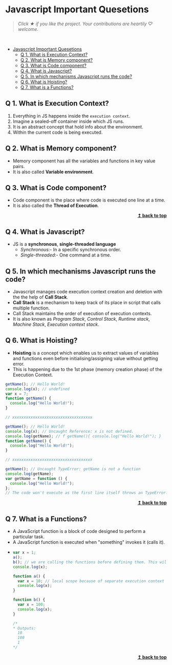 # Javascript Important Quesetions

> *Click &#9733; if you like the project. Your contributions are heartily ♡ welcome.*

<br/>

- [Javascript Important Quesetions](#javascript-important-quesetions)
  - [Q 1. What is Execution Context?](#q-1-what-is-execution-context)
  - [Q 2. What is Memory component?](#q-2-what-is-memory-component)
  - [Q 3. What is Code component?](#q-3-what-is-code-component)
  - [Q 4. What is Javascript?](#q-4-what-is-javascript)
  - [Q 5. In which mechanisms Javascript runs the code?](#q-5-in-which-mechanisms-javascript-runs-the-code)
  - [Q 6. What is Hoisting?](#q-6-what-is-hoisting)
  - [Q 7. What is a Functions?](#q-7-what-is-a-functions)


## Q 1. What is Execution Context?

1. Everything in JS happens inside the `execution context`.
2. Imagine a sealed-off container inside which JS runs.
3. It is an abstract concept that hold info about the environment.
4. Within the current code is being executed.

## Q 2. What is Memory component?

- Memory component has all the variables and functions in key value pairs.
- It is also called **Variable environment**.

## Q 3. What is Code component?

- Code component is the place where code is executed one line at a time.
- It is also called the **Thread of Execution**.


<div align="right">
    <b><a href="#javascript-important-quesetions">↥ back to top</a></b>
</div>

## Q 4. What is Javascript?

- JS is a **synchronous**, **single-threaded language**
  - *Synchronous*:- In a specific synchronous order.
  - *Single-threaded*:- One command at a time.
  
## Q 5. In which mechanisms Javascript runs the code?

- Javascript manages code execution context creation and deletion with the the help of **Call Stack**.
- **Call Stack** is a mechanism to keep track of its place in script that calls multiple function.
- Call Stack maintains the order of execution of execution contexts.
- It is also known as *Program Stack*, *Control Stack*, *Runtime stack*, *Machine Stack*, *Execution context stack*.

## Q 6. What is Hoisting?

- **Hoisting** is a concept which enables us to extract values of variables and functions even before initialising/assigning value without getting error.
- This is happening due to the 1st phase (memory creation phase) of the Execution Context.

```js
getName(); // Hello World!
console.log(x); // undefined
var x = 7;
function getName() {
  console.log("Hello World!");
}

// xxxxxxxxxxxxxxxxxxxxxxxxxxxxxxxxxxx

getName(); // Hello World!
console.log(x); // Uncaught Reference: x is not defined.
console.log(getName); // f getName(){ console.log("Hello World!"); }
function getName() {
  console.log("Hello World!");
}

// xxxxxxxxxxxxxxxxxxxxxxxxxxxxxxxxxxx

getName(); // Uncaught TypeError: getName is not a function
console.log(getName);
var getName = function () {
  console.log("Hello World!");
};
// The code won't execute as the first line itself throws an TypeError.
```


<div align="right">
    <b><a href="#javascript-important-quesetions">↥ back to top</a></b>
</div>

## Q 7. What is a Functions?

- A JavaScript function is a block of code designed to perform a particular task.
- A JavaScript function is executed when "something" invokes it (calls it).
- ```js
  var x = 1;
  a();
  b(); // we are calling the functions before defining them. This will work properly, as seen in Hoisting.
  console.log(x);

  function a() {
    var x = 10; // local scope because of separate execution context
    console.log(x);
  }

  function b() {
    var x = 100;
    console.log(x);
  }

  /*
  * Outputs:
    10
    100
    1
  */
  ```






<div align="right">
    <b><a href="#javascript-important-quesetions">↥ back to top</a></b>
</div>